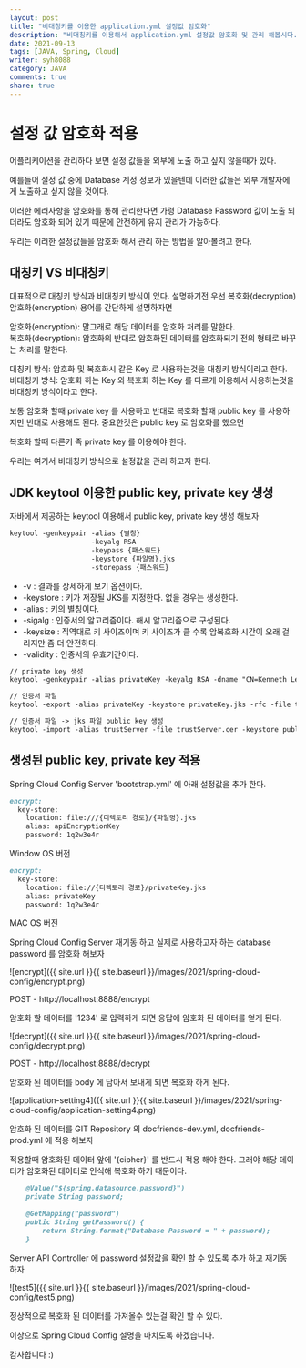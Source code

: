 ```yaml
---
layout: post
title: "비대칭키를 이용한 application.yml 설정값 암호화"
description: "비대칭키를 이용해서 application.yml 설정값 암호화 및 관리 해봅시다."
date: 2021-09-13
tags: [JAVA, Spring, Cloud]
writer: syh8088
category: JAVA
comments: true
share: true
---
```

# 설정 값 암호화 적용

어플리케이션을 관리하다 보면 설정 값들을 외부에 노출 하고 싶지 않을때가 있다.

예를들어 설정 값 중에 Database 계정 정보가 있을텐데 이러한 값들은 외부 개발자에게 노출하고 싶지 않을 것이다.

이러한 에러사항을 암호화를 통해 관리한다면 가령 Database Password 값이 노출 되더라도 암호화 되어 있기 때문에 안전하게 유지 관리가 가능하다.

우리는 이러한 설정값들을 암호화 해서 관리 하는 방법을 알아볼려고 한다.

## 대칭키 VS 비대칭키
대표적으로 대칭키 방식과 비대칭키 방식이 있다. 설명하기전 우선 복호화(decryption) 암호화(encryption) 용어를 간단하게 설명하자면

암호화(encryption): 말그래로 해당 데이터를 암호화 처리를 말한다.<br>
복호화(decryption): 암호화의 반대로 암호화된 데이터를 암호화되기 전의 형태로 바꾸는 처리를 말한다.

대칭키 방식: 암호화 및 복호화시 같은 Key 로 사용하는것을 대칭키 방식이라고 한다. <br>
비대칭키 방식: 암호화 하는 Key 와 복호화 하는 Key 를 다르게 이용해서 사용하는것을 비대칭키 방식이라고 한다.

보통 암호화 할때 private key 를 사용하고 반대로 복호화 할때 public key 를 사용하지만 반대로 사용해도 된다. 중요한것은 public key 로 암호화를 했으면

복호화 할때 다른키 즉 private key 를 이용해야 한다.

우리는 여기서 비대칭키 방식으로 설정값을 관리 하고자 한다.

## JDK keytool 이용한 public key, private key 생성

자바에서 제공하는 keytool 이용해서 public key, private key 생성 해보자

```markdown
keytool -genkeypair -alias {별칭} 
                    -keyalg RSA 
                    -keypass {패스워드}
                    -keystore {파일명}.jks 
                    -storepass {패스워드}
```
* -v          : 결과를 상세하게 보기 옵션이다.
* -keystore  : 키가 저장될 JKS를 지정한다. 없을 경우는 생성한다.
* -alias      : 키의 별칭이다.
* -sigalg    : 인증서의 알고리즘이다. 해시 알고리즘으로 구성된다.
* -keysize   : 직역대로 키 사이즈이며 키 사이즈가 클 수록 암복호화 시간이 오래 걸리지만 좀 더 안전하다.
* -validity    : 인증서의 유효기간이다.

```markdown
// private key 생성
keytool -genkeypair -alias privateKey -keyalg RSA -dname "CN=Kenneth Lee, OU=API Development, O=joneconsulting.co.kr, L=Seoul, C=KR" -keypass "1q2w3e4r" -keystore privateKey.jks -storepass "1q2w3e4r"

// 인증서 파일
keytool -export -alias privateKey -keystore privateKey.jks -rfc -file trustServer.cer

// 인증서 파일 -> jks 파일 public key 생성 
keytool -import -alias trustServer -file trustServer.cer -keystore publicKey.jks
```

## 생성된 public key, private key 적용

Spring Cloud Config Server 'bootstrap.yml' 에 아래 설정값을 추가 한다.
```markdown
encrypt:
  key-store:
    location: file:///{디렉토리 경로}/{파일명}.jks
    alias: apiEncryptionKey
    password: 1q2w3e4r
```
Window OS 버전

```markdown
encrypt:
  key-store:
    location: file://{디렉토리 경로}/privateKey.jks
    alias: privateKey
    password: 1q2w3e4r
```
MAC OS 버전

Spring Cloud Config Server 재기동 하고 실제로 사용하고자 하는 database password 를 암호화 해보자

![encrypt]({{ site.url }}{{ site.baseurl }}/images/2021/spring-cloud-config/encrypt.png)

POST - http://localhost:8888/encrypt

암호화 할 데이터를 '1234' 로 입력하게 되면 응답에 암호화 된 데이터를 얻게 된다.

![decrypt]({{ site.url }}{{ site.baseurl }}/images/2021/spring-cloud-config/decrypt.png)

POST - http://localhost:8888/decrypt

암호화 된 데이터를 body 에 담아서 보내게 되면 복호화 하게 된다.

![application-setting4]({{ site.url }}{{ site.baseurl }}/images/2021/spring-cloud-config/application-setting4.png)

암호화 된 데이터를 GIT Repository 의 docfriends-dev.yml, docfriends-prod.yml 에 적용 해보자

적용할때 암호화된 데이터 앞에 '{cipher}' 를 반드시 적용 해야 한다. 그래야 해당 데이터가 암호화된 데이터로 인식해 복호화 하기 때문이다.

```markdown
    @Value("${spring.datasource.password}")
    private String password;
    
    @GetMapping("password")
    public String getPassword() {
        return String.format("Database Password = " + password);
    }
```
Server API Controller 에 password 설정값을 확인 할 수 있도록 추가 하고 재기동 하자

![test5]({{ site.url }}{{ site.baseurl }}/images/2021/spring-cloud-config/test5.png)

정상적으로 복호화 된 데이터를 가져올수 있는걸 확인 할 수 있다.

이상으로 Spring Cloud Config 설명을 마치도록 하겠습니다.

감사합니다 :)


